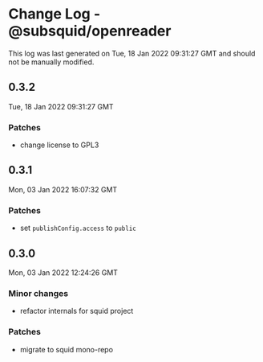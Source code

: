 # Change Log - @subsquid/openreader

This log was last generated on Tue, 18 Jan 2022 09:31:27 GMT and should not be manually modified.

## 0.3.2
Tue, 18 Jan 2022 09:31:27 GMT

### Patches

- change license to GPL3

## 0.3.1
Mon, 03 Jan 2022 16:07:32 GMT

### Patches

- set `publishConfig.access` to `public`

## 0.3.0
Mon, 03 Jan 2022 12:24:26 GMT

### Minor changes

- refactor internals for squid project

### Patches

- migrate to squid mono-repo

